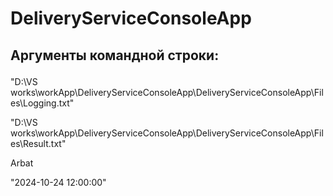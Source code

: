 # DeliveryServiceConsoleApp
<h2><p><b>Аргументы командной строки:</b></p></h2>
<p>"D:\VS works\workApp\DeliveryServiceConsoleApp\DeliveryServiceConsoleApp\Files\Logging.txt"</p>
<p>"D:\VS works\workApp\DeliveryServiceConsoleApp\DeliveryServiceConsoleApp\Files\Result.txt"</p>
<p>Arbat</p>
<p>"2024-10-24 12:00:00"</p>
